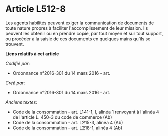 # Article L512-8

Les agents habilités peuvent exiger la communication de documents de toute nature propres à faciliter l'accomplissement de
leur mission. Ils peuvent les obtenir ou en prendre copie, par tout moyen et sur tout support, ou procéder à la saisie de ces
documents en quelques mains qu'ils se trouvent.

**Liens relatifs à cet article**

_Codifié par_:

  - Ordonnance n°2016-301 du 14 mars 2016 - art.

_Créé par_:

  - Ordonnance n°2016-301 du 14 mars 2016 - art.

_Anciens textes_:

  - Code de la consommation - art. L141-1, I, alinéa 1 renvoyant à l'alinéa 4 de l'article L. 450-3 du code de commerce (Ab)
  - Code de la consommation - art. L215-3, alinéa 4 (Ab)
  - Code de la consommation - art. L218-1, alinéa 4 (Ab)
